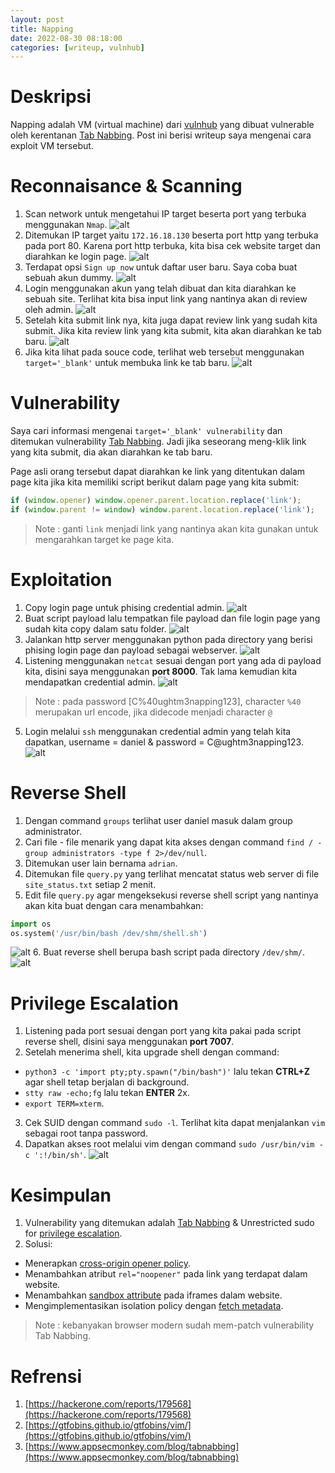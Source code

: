 ```yaml
---
layout: post
title: Napping
date: 2022-08-30 08:18:00
categories: [writeup, vulnhub]
---
```


# Deskripsi
Napping adalah VM (virtual machine) dari [vulnhub](https://www.vulnhub.com/) yang dibuat vulnerable oleh kerentanan [Tab Nabbing](https://www.grcelearning.com/blog/what-is-tabnabbing-how-it-works-and-what-you-can-do-to-prevent-it). Post ini berisi writeup saya mengenai cara exploit VM tersebut. 

# Reconnaisance & Scanning
1. Scan network untuk mengetahui IP target beserta port yang terbuka menggunakan `Nmap`.
![alt](/blog/pic/napping/1.png)
2. Ditemukan IP target yaitu `172.16.18.130` beserta port http yang terbuka pada port 80. Karena port http terbuka, kita bisa cek website target dan diarahkan ke login page.
![alt](/blog/pic/napping/2.png)
3. Terdapat opsi `Sign up now` untuk daftar user baru. Saya coba buat sebuah akun dummy.
![alt](/blog/pic/napping/3.png)
4. Login menggunakan akun yang telah dibuat dan kita diarahkan ke sebuah site. Terlihat kita bisa input link yang nantinya akan di review oleh admin.
![alt](/blog/pic/napping/4.png)
5. Setelah kita submit link nya, kita juga dapat review link yang sudah kita submit. Jika kita review link yang kita submit, kita akan diarahkan ke tab baru.
![alt](/blog/pic/napping/5.png)
6. Jika kita lihat pada souce code, terlihat web tersebut menggunakan `target='_blank'` untuk membuka link ke tab baru. 
![alt](/blog/pic/napping/6.png)

# Vulnerability
Saya cari informasi mengenai `target='_blank' vulnerability` dan ditemukan vulnerability [Tab Nabbing](https://www.grcelearning.com/blog/what-is-tabnabbing-how-it-works-and-what-you-can-do-to-prevent-it). Jadi jika seseorang meng-klik link yang kita submit, dia akan diarahkan ke tab baru.

Page asli orang tersebut dapat diarahkan ke link yang ditentukan dalam page kita jika kita memiliki script berikut dalam page yang kita submit:
```js
if (window.opener) window.opener.parent.location.replace('link');
if (window.parent != window) window.parent.location.replace('link');
```
> Note : ganti `link` menjadi link yang nantinya akan kita gunakan untuk mengarahkan target ke page kita.

# Exploitation
1. Copy login page untuk phising credential admin.
![alt](/blog/pic/napping/8.png)
2. Buat script payload lalu tempatkan file payload dan file login page yang sudah kita copy dalam satu folder.
![alt](/blog/pic/napping/9.png)
3. Jalankan http server menggunakan python pada directory yang berisi phising login page dan payload sebagai webserver.
![alt](/blog/pic/napping/11.png)
4. Listening menggunakan `netcat` sesuai dengan port yang ada di payload kita, disini saya menggunakan **port 8000**. Tak lama kemudian kita mendapatkan credential admin.
![alt](/blog/pic/napping/10.png)
>  Note : pada password [C%40ughtm3napping123], character `%40` merupakan url encode, jika didecode menjadi character `@`
5. Login melalui `ssh` menggunakan credential admin yang telah kita dapatkan, username = daniel & password = C@ughtm3napping123.
![alt](/blog/pic/napping/12.png)

# Reverse Shell
1. Dengan command `groups` terlihat user daniel masuk dalam group administrator.
2. Cari file - file menarik yang dapat kita akses dengan command `find / -group administrators -type f 2>/dev/null`.
3. Ditemukan user lain bernama `adrian`.
4. Ditemukan file `query.py` yang terlihat mencatat status web server di file `site_status.txt` setiap 2 menit.
5. Edit file `query.py` agar mengeksekusi reverse shell script yang nantinya akan kita buat dengan cara menambahkan:
```python
import os
os.system('/usr/bin/bash /dev/shm/shell.sh')
```
![alt](/blog/pic/napping/13.png)
6. Buat reverse shell berupa bash script pada directory `/dev/shm/`.
![alt](/blog/pic/napping/14.png)

# Privilege Escalation
1. Listening pada port sesuai dengan port yang kita pakai pada script reverse shell, disini saya menggunakan **port 7007**.
2. Setelah menerima shell, kita upgrade shell dengan command:
- `python3 -c 'import pty;pty.spawn("/bin/bash")'` lalu tekan **CTRL+Z** agar shell tetap berjalan di background.
- `stty raw -echo;fg` lalu tekan **ENTER** 2x.
- `export TERM=xterm`.
3. Cek SUID dengan command `sudo -l`. Terlihat kita dapat menjalankan `vim` sebagai root tanpa password.
4. Dapatkan akses root melalui vim dengan command `sudo /usr/bin/vim -c ':!/bin/sh'`.
![alt](/blog/pic/napping/15.png)

# Kesimpulan
1. Vulnerability yang ditemukan adalah [Tab Nabbing](https://www.grcelearning.com/blog/what-is-tabnabbing-how-it-works-and-what-you-can-do-to-prevent-it) & Unrestricted sudo for [privilege escalation](https://knowledge-base.secureflag.com/vulnerabilities/broken_authorization/privilege_escalation_linux.html).
2. Solusi:
- Menerapkan [cross-origin opener policy](https://developer.mozilla.org/en-US/docs/Web/HTTP/Headers/Cross-Origin-Opener-Policy).
- Menambahkan atribut `rel="noopener"` pada link yang terdapat dalam website.
- Menambahkan [sandbox attribute](https://www.w3schools.com/tags/att_sandbox.asp) pada iframes dalam website.
- Mengimplementasikan isolation policy dengan [fetch metadata](https://www.appsecmonkey.com/blog/fetch-metadata).

> Note : kebanyakan browser modern sudah mem-patch vulnerability Tab Nabbing.

# Refrensi
1. [https://hackerone.com/reports/179568](https://hackerone.com/reports/179568)
2. [https://gtfobins.github.io/gtfobins/vim/](https://gtfobins.github.io/gtfobins/vim/)
3. [https://www.appsecmonkey.com/blog/tabnabbing](https://www.appsecmonkey.com/blog/tabnabbing)
